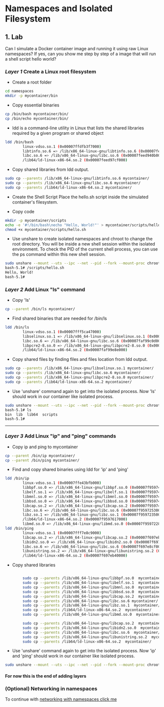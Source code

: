 # Namespaces and Isolated Filesystem



## 1. Lab 

Can I simulate a Docker container image and running it using raw Linux namespaces? If yes, can you show me step by step of a image that will run a shell script hello world?

### ***Layer 1*** Create a Linux root filesystem 

- Create a root folder
```bash
cd namespaces
mkdir -p mycontainer/bin
```

- Copy essential binaries
```bash
cp /bin/bash mycontainer/bin/
cp /bin/echo mycontainer/bin/
```

- ldd is a command-line utility in Linux that lists the shared libraries required by a given program or shared object
```bash
ldd /bin/bash
        linux-vdso.so.1 (0x00007ffdfb3f7000)
        libtinfo.so.6 => /lib/x86_64-linux-gnu/libtinfo.so.6 (0x00007feed9634000)
        libc.so.6 => /lib/x86_64-linux-gnu/libc.so.6 (0x00007feed940b000)
        /lib64/ld-linux-x86-64.so.2 (0x00007feed97cf000)
```

- Copy shared libraries from ldd output.
```bash
sudo cp --parents /lib/x86_64-linux-gnu/libtinfo.so.6 mycontainer/
sudo cp --parents /lib/x86_64-linux-gnu/libc.so.6 mycontainer/
sudo cp --parents /lib64/ld-linux-x86-64.so.2 mycontainer/
```

- Create the Shell Script
Place the hello.sh script inside the simulated container's filesystem.

- Copy code
```bash
mkdir -p mycontainer/scripts
echo -e '#!/bin/bash\necho "Hello, World!"' > mycontainer/scripts/hello.sh
chmod +x mycontainer/scripts/hello.sh
```

- Use unshare to create isolated namespaces and chroot to change the root directory. You will be inside a new shell session within the isolated environment. To check the PID of the current shell process, you can use the ps command within this new shell session.

```bash
sudo unshare --mount --uts --ipc --net --pid --fork --mount-proc chroot mycontainer /bin/bash
bash-5.1# /scripts/hello.sh
Hello, World!
bash-5.1#
```



### ***Layer 2*** Add Linux "ls" command  

- Copy 'ls'
```bash
cp --parent /bin/ls mycontainer/
```

- Find shared binaries that are needed for /bin/ls
```bash
ldd /bin/ls
        linux-vdso.so.1 (0x00007fff5ca47000)
        libselinux.so.1 => /lib/x86_64-linux-gnu/libselinux.so.1 (0x00007faf99e36000)
        libc.so.6 => /lib/x86_64-linux-gnu/libc.so.6 (0x00007faf99c0d000)
        libpcre2-8.so.0 => /lib/x86_64-linux-gnu/libpcre2-8.so.0 (0x00007faf99b76000)
        /lib64/ld-linux-x86-64.so.2 (0x00007faf99e8e000)
```

- Copy shared files by finding files and files location from ldd output.
```bash
sudo cp --parents /lib/x86_64-linux-gnu/libselinux.so.1 mycontainer/
sudo cp --parents /lib/x86_64-linux-gnu/libc.so.6 mycontainer/
sudo cp --parents /lib/x86_64-linux-gnu/libpcre2-8.so.0 mycontainer/
sudo cp --parents /lib64/ld-linux-x86-64.so.2 mycontainer/
```

- Use 'unshare' command again to get into the isolated process. Now 'ls' should work in our container like isolated process.
```bash
sudo unshare --mount --uts --ipc --net --pid --fork --mount-proc chroot mycontainer /bin/bash
bash-5.1# ls
bin  lib  lib64  scripts
bash-5.1#
```

--- 

### ***Layer 3*** Add Linux "ip" and "ping" commands  

- Copy ip and ping to mycontainer
```bash
cp --parent /bin/ip mycontainer/
cp --parent /bin/ping mycontainer/

```

- Find and copy shared binaries using ldd for 'ip' and 'ping'
```bash
ldd /bin/ip
        linux-vdso.so.1 (0x00007ffe43bfb000)
        libbpf.so.0 => /lib/x86_64-linux-gnu/libbpf.so.0 (0x00007f95974c5000)
        libelf.so.1 => /lib/x86_64-linux-gnu/libelf.so.1 (0x00007f95974a7000)
        libmnl.so.0 => /lib/x86_64-linux-gnu/libmnl.so.0 (0x00007f959749f000)
        libbsd.so.0 => /lib/x86_64-linux-gnu/libbsd.so.0 (0x00007f9597487000)
        libcap.so.2 => /lib/x86_64-linux-gnu/libcap.so.2 (0x00007f959747c000)
        libc.so.6 => /lib/x86_64-linux-gnu/libc.so.6 (0x00007f9597253000)
        libz.so.1 => /lib/x86_64-linux-gnu/libz.so.1 (0x00007f9597235000)
        /lib64/ld-linux-x86-64.so.2 (0x00007f9597617000)
        libmd.so.0 => /lib/x86_64-linux-gnu/libmd.so.0 (0x00007f9597228000)
ldd /bin/ping
        linux-vdso.so.1 (0x00007fff7e8c9000)
        libcap.so.2 => /lib/x86_64-linux-gnu/libcap.so.2 (0x00007f697eb19000)
        libidn2.so.0 => /lib/x86_64-linux-gnu/libidn2.so.0 (0x00007f697eaf8000)
        libc.so.6 => /lib/x86_64-linux-gnu/libc.so.6 (0x00007f697e8cf000)
        libunistring.so.2 => /lib/x86_64-linux-gnu/libunistring.so.2 (0x00007f697e725000)
        /lib64/ld-linux-x86-64.so.2 (0x00007f697eb40000)
```

- Copy shared libraries
```bash

        sudo cp --parents /lib/x86_64-linux-gnu/libbpf.so.0  mycontainer/
        sudo cp --parents /lib/x86_64-linux-gnu/libelf.so.1  mycontainer/
        sudo cp --parents /lib/x86_64-linux-gnu/libmnl.so.0  mycontainer/
        sudo cp --parents /lib/x86_64-linux-gnu/libbsd.so.0  mycontainer/
        sudo cp --parents /lib/x86_64-linux-gnu/libcap.so.2  mycontainer/
        sudo cp --parents /lib/x86_64-linux-gnu/libc.so.6 mycontainer/
        sudo cp --parents /lib/x86_64-linux-gnu/libz.so.1  mycontainer/
        sudo cp --parents /lib64/ld-linux-x86-64.so.2  mycontainer/
        sudo cp --parents /lib/x86_64-linux-gnu/libmd.so.0  mycontainer/

        sudo cp --parents /lib/x86_64-linux-gnu/libcap.so.2  mycontainer/
        sudo cp --parents /lib/x86_64-linux-gnu/libidn2.so.0  mycontainer/
        sudo cp --parents /lib/x86_64-linux-gnu/libc.so.6  mycontainer/
        sudo cp --parents /lib/x86_64-linux-gnu/libunistring.so.2  mycontainer/
        sudo cp --parents /lib64/ld-linux-x86-64.so.2  mycontainer/
```


- Use 'unshare' command again to get into the isolated process. Now 'ip' and 'ping' should work in our container like isolated process.
```bash
sudo unshare --mount --uts --ipc --net --pid --fork --mount-proc chroot mycontainer /bin/bash
```



#### For now this is the end of adding layers 

### (Optional) Networking in namespaces
To continue with [networking with namespaces click me](10_namespace-networking.md)